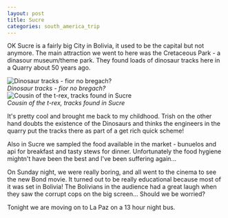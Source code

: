 ```yaml
---
layout: post
title: Sucre
categories: south_america_trip
---
```

OK Sucre is a fairly big City in Bolivia, it used to be the capital but not anymore.
The main attraction we went to here was the Cretaceous Park - a dinasour museum/theme park. They found loads of dinosaur tracks here in a Quarry about 50 years ago.

<div class="row">
  <div class="col-md-6">
    <div class="thumbnail">
      <img src="http://farm4.static.flickr.com/3137/3095172245_54acbc805d.jpg" alt="Dinosaur tracks - fior no bregach?">
      <div class="caption">
        <em>Dinosaur tracks - fior no bregach?</em>
      </div>
    </div>
  </div>
  <div class="col-md-6">
    <div class="thumbnail">
      <img src="http://farm4.static.flickr.com/3029/3095168867_1fbcc5fcd3.jpg" alt="Cousin of the t-rex, tracks found in Sucre">
      <div class="caption">
        <em>Cousin of the t-rex, tracks found in Sucre</em>
      </div>
    </div>
  </div>
</div>

It's pretty cool and brought me back to my childhood. Trish on the other hand doubts the existence of the Dinosaurs and thinks the engineers in the quarry put the tracks there as part of a get rich quick scheme!

Also in Sucre we sampled the food available in the market - bunuelos and api for breakfast and tasty stews for dinner. Unfortunately the food hygiene mightn't have been the best and I've been suffering again...

On Sunday night, we were really boring, and all went to the cinema to see the new Bond movie. It turned out to be really educational because most of it was set in Bolivia! The Bolivians in the audience had a great laugh when they saw the corrupt cops on the big screen... Should we be worried?

Tonight we are moving on to La Paz on a 13 hour night bus. 
